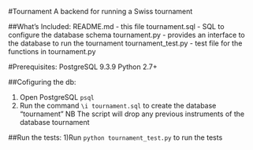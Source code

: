 #Tournament
A backend for running a Swiss tournament

##What’s Included:
README.md - this file
tournament.sql - SQL to configure the database schema
tournament.py - provides an interface to the database to run the tournament
tournament_test.py - test file for the functions in tournament.py

#Prerequisites:
PostgreSQL 9.3.9
Python 2.7+

##Cofiguring the db:
1) Open PostgreSQL `psql`
2) Run the command `\i tournament.sql` to create the database “tournament”
NB The script will drop any previous instruments of the database tournament


##Run the tests:
1)Run `python tournament_test.py` to run the tests
